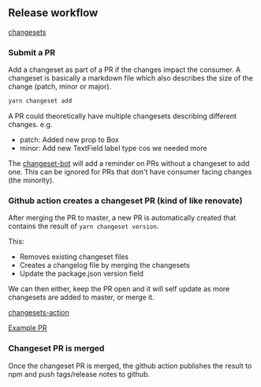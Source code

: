 ## Release workflow

[changesets](https://github.com/atlassian/changesets)

### Submit a PR

Add a changeset as part of a PR if the changes impact the consumer. A changeset is basically a markdown file which also describes the size of the change (patch, minor or major).

```bash
yarn changeset add
```

A PR could theoretically have multiple changesets describing different changes.
e.g.

- patch: Added new prop to Box
- minor: Add new TextField label type cos we needed more

The [changeset-bot](https://github.com/apps/changeset-bot) will add a reminder on PRs without a changeset to add one. This can be ignored for PRs that don't have consumer facing changes (the minority).

### Github action creates a changeset PR (kind of like renovate)

After merging the PR to master, a new PR is automatically created that contains the result of `yarn changeset version`.

This:

- Removes existing changeset files
- Creates a changelog file by merging the changesets
- Update the package.json version field

We can then either, keep the PR open and it will self update as more changesets are added to master, or merge it.

[changesets-action](https://github.com/changesets/action)

[Example PR](https://github.com/atlassian/changesets/pull/279)

### Changeset PR is merged

Once the changeset PR is merged, the github action publishes the result to npm and push tags/release notes to github.

